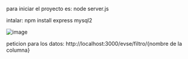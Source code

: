 para iniciar el proyecto es: node server.js

intalar:
npm install express mysql2

![image](https://github.com/mendel-l/Mineria_de_datos/assets/97923463/39742159-d1b1-4559-9298-320369b0b7d9)


peticion para los datos:
http://localhost:3000/evse/filtro/{nombre de la columna}


